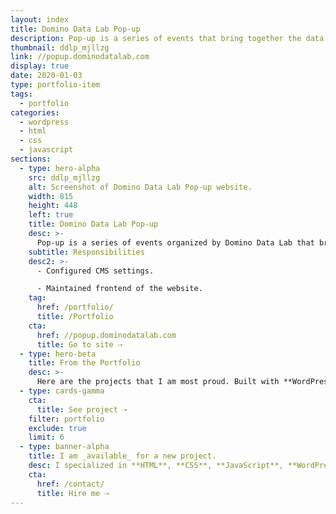 ```yaml
---
layout: index
title: Domino Data Lab Pop-up
description: Pop-up is a series of events that bring together the data science leaders of today and tomorrow who are passionate about asking the right questions, identifying problems worth solving, and connecting the dots between quantitative research and business value.
thumbnail: ddlp_mjllzg
link: //popup.dominodatalab.com
display: true
date: 2020-01-03
type: portfolio-item
tags:
  - portfolio
categories:
  - wordpress
  - html
  - css
  - javascript
sections:
  - type: hero-alpha
    src: ddlp_mjllzg
    alt: Screenshot of Domino Data Lab Pop-up website.
    width: 815
    height: 448
    left: true
    title: Domino Data Lab Pop-up
    desc: >-
      Pop-up is a series of events organized by Domino Data Lab that bring together the data science leaders of today and tomorrow who are passionate about asking the right questions, identifying problems worth solving and connecting the dots between quantitative research and business value. The website runs on WordPress.
    subtitle: Responsibilities
    desc2: >-
      - Configured CMS settings.

      - Maintained frontend of the website.
    tag:
      href: /portfolio/
      title: /Portfolio
    cta:
      href: //popup.dominodatalab.com
      title: Go to site ⇢
  - type: hero-beta
    title: From the Portfolio
    desc: >-
      Here are the projects that I am most proud. Built with **WordPress**, **Shopify**, **Jekyll**, and **Hugo**, amongst others.
  - type: cards-gamma
    cta:
      title: See project ⇢
    filter: portfolio
    exclude: true
    limit: 6
  - type: banner-alpha
    title: I am _available_ for a new project.
    desc: I specialized in **HTML**, **CSS**, **JavaScript**, **WordPress**, **Shopify**, and **JAMstack** technologies.
    cta:
      href: /contact/
      title: Hire me ⇢
---
```

